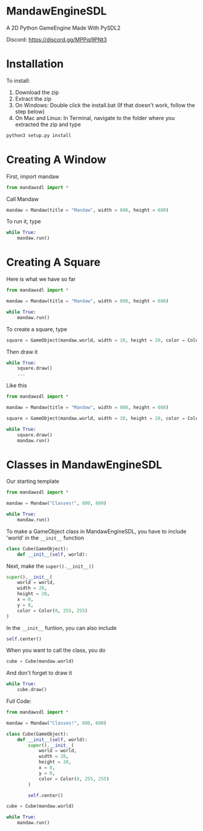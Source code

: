 # MandawEngineSDL
A 2D Python GameEngine Made With PySDL2

Discord: https://discord.gg/MPPqj9PNt3

# Installation
To install:
1. Download the zip
2. Extract the zip
3. On Windows: Double click the install.bat (If that doesn't work, follow the step below)
4. On Mac and Linux: In Terminal, navigate to the folder where you extracted the zip and type
```py
python3 setup.py install
```

# Creating A Window
First, import mandaw
```py
from mandawsdl import *
```
Call Mandaw
```py
mandaw = Mandaw(title = "Mandaw", width = 800, height = 600)
```
To run it, type
```py
while True:
    mandaw.run()
```

# Creating A Square
Here is what we have so far
```py
from mandawsdl import *

mandaw = Mandaw(title = "Mandaw", width = 800, height = 600)

while True:
    mandaw.run()
```
To create a square, type
```py
square = GameObject(mandaw.world, width = 20, height = 20, color = Color(255, 0, 0))
```
Then draw it
```py
while True:
    square.draw()
    ...
```
Like this
```py
from mandawsdl import *

mandaw = Mandaw(title = "Mandaw", width = 800, height = 600)

square = GameObject(mandaw.world, width = 20, height = 20, color = Color(255, 0, 0))

while True:
    square.draw()
    mandaw.run()
```

# Classes in MandawEngineSDL
Our starting template
```py
from mandawsdl import *

mandaw = Mandaw("Classes!", 800, 600)

while True:
    mandaw.run()
```
To make a GameObject class in MandawEngineSDL, you have to include 'world' in the `__init__` function
```py
class Cube(GameObject):
    def __init__(self, world):
```
Next, make the `super().__init__()`
```py
super().__init__(
    world = world,
    width = 20,
    height = 20,
    x = 0,
    y = 0,
    color = Color(0, 255, 255)
)
```
In the `__init__` funtion, you can also include
```py
self.center()
```
When you want to call the class, you do
```py
cube = Cube(mandaw.world)
```
And don't forget to draw it
```py
while True:
    cube.draw()
```
Full Code:
```py
from mandawsdl import *

mandaw = Mandaw("Classes!", 800, 600)

class Cube(GameObject):
    def __init__(self, world):
        super().__init__(
            world = world,
            width = 20,
            height = 20,
            x = 0,
            y = 0,
            color = Color(0, 255, 255)
        )

        self.center()

cube = Cube(mandaw.world)

while True:
    mandaw.run()
```
